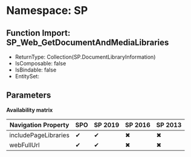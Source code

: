 # Namespace: SP

## Function Import: SP_Web_GetDocumentAndMediaLibraries

- ReturnType: Collection(SP.DocumentLibraryInformation)
- IsComposable: false
- IsBindable: false
- EntitySet: 

## Parameters

**Availability matrix**

Navigation Property | SPO | SP 2019 | SP 2016 | SP 2013
----------|-----|---------|---------|--------
includePageLibraries | ✔ | ✔ | ✖ | ✖
webFullUrl | ✔ | ✔ | ✖ | ✖
